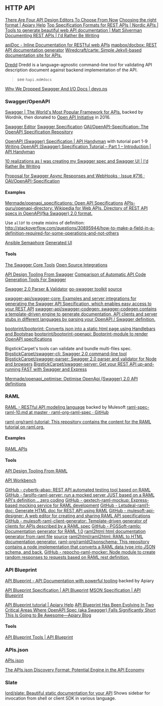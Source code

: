 ## HTTP API

[There Are Four API Design Editors To Choose From Now](https://apievangelist.com/2014/11/21/there-are-four-api-design-editors-to-choose-from-now/)
[Choosing the right format | Apiary Help](https://help.apiary.io/api_101/choosing-format/)
[Top Specification Formats for REST APIs | Nordic APIs |](http://nordicapis.com/top-specification-formats-for-rest-apis/)
[Tools to generate beautiful web API documentation | Matt Silverman](http://www.mattsilverman.com/2013/02/tools-to-generate-beautiful-api-documentation.html)
[Documenting REST APIs | I'd Rather Be Writing](http://idratherbewriting.com/docapis_course_overview/)

[apiDoc - Inline Documentation for RESTful web APIs](http://apidocjs.com/)
[mapbox/docbox: REST API documentation generator](https://github.com/mapbox/docbox)
[Wiredcraft/carte: Simple Jekyll-based documentation site for APIs.](https://github.com/Wiredcraft/carte)

[Dredd](http://dredd.readthedocs.io/en/latest/)
Dredd is a language-agnostic command-line tool for validating API description document against backend implementation of the API.

> see `hapi.md#docs`
 
[Why We Dropped Swagger And I/O Docs | devo.ps](http://devo.ps/blog/why-we-dropped-iodocs-and-swagger/)

### Swagger/OpenAPI

[Swagger | The World's Most Popular Framework for APIs.](http://swagger.io/)
backed by Wordnik, then donated to [Open API Initiative](https://openapis.org/) in 2016.

[Swagger Editor](http://editor.swagger.io/)
[Swagger Specification](http://swagger.io/specification/)
[OAI/OpenAPI-Specification: The OpenAPI Specification Repository](https://github.com/OAI/OpenAPI-Specification)

[OpenAPI (Swagger) Specification | API Handyman](http://apihandyman.io/category/openapi-swagger-specification/) with tutorial part 1-9
[Writing OpenAPI (Swagger) Specification Tutorial – Part 1 – Introduction | API Handyman](http://apihandyman.io/writing-openapi-swagger-specification-tutorial-part-1-introduction/)

[10 realizations as I was creating my Swagger spec and Swagger UI | I'd Rather Be Writing](http://idratherbewriting.com/2015/12/10/ten-realizations-using-swagger-and-swagger-ui/)

[Proposal for Swagger Async Responses and WebHooks · Issue #716 · OAI/OpenAPI-Specification](https://github.com/OAI/OpenAPI-Specification/issues/716)

#### Examples

[Mermade/openapi_specifications: Open API Specifications](https://github.com/mermade/openapi_specifications)
[APIs-guru/openapi-directory: Wikipedia for Web APIs. Directory of REST API specs in OpenAPI(fka Swagger) 2.0 format.](https://github.com/APIs-guru/openapi-directory)

Use `allOf` to create mixins of definition:
http://stackoverflow.com/questions/30895944/how-to-make-a-field-in-a-definition-required-for-some-operations-and-not-others

[Ansible Semaphore](https://github.com/ansible-semaphore/semaphore/blob/master/api-docs.yml) [Generated UI](https://ansible-semaphore.github.io/semaphore/)

#### Tools

[The Swagger Core Tools](http://swagger.io/tools/)
[Open Source Integrations](http://swagger.io/open-source-integrations/)

[API Design Tooling From Swagger](http://apievangelist.com/2014/02/25/api-design-tooling-from-swagger/)
[Comparison of Automatic API Code Generation Tools For Swagger](http://apievangelist.com/2015/06/06/comparison-of-automatic-api-code-generation-tools-for-swagger/)

[Swagger 2.0 Parser & Validator](http://bigstickcarpet.com/swagger-parser/www/index.html)
[go-swagger toolkit](https://goswagger.io/) [source](https://github.com/go-swagger/go-swagger)

[swagger-api/swagger-core: Examples and server integrations for generating the Swagger API Specification, which enables easy access to your REST API](https://github.com/swagger-api/swagger-core)
[swagger-api/swagger-codegen: swagger-codegen contains a template-driven engine to generate documentation, API clients and server stubs in different languages by parsing your OpenAPI / Swagger definition.](https://github.com/swagger-api/swagger-codegen)

[bootprint/bootprint: Converts json into a static html page using Handlebars and Bootstrap](https://github.com/bootprint/bootprint)
[bootprint/bootprint-openapi: Bootprint-module to render OpenAPI specifications](https://github.com/bootprint/bootprint-openapi)

BigstickCarpet's tools can validate and bundle multi-files spec.
[BigstickCarpet/swagger-cli: Swagger 2.0 command-line tool](https://github.com/BigstickCarpet/swagger-cli)
[BigstickCarpet/swagger-parser: Swagger 2.0 parser and validator for Node and browsers](https://github.com/BigstickCarpet/swagger-parser)
[BigstickCarpet/swagger-server: Get your REST API up-and-running FAST with Swagger and Express](https://github.com/BigstickCarpet/swagger-server)

[Mermade/openapi_optimise: Optimise OpenApi (Swagger) 2.0 API definitions](https://github.com/Mermade/openapi_optimise)

### RAML

[RAML - RESTful API modeling language](http://raml.org/) backed by Mulesoft
[raml-spec-raml-10.md at master · raml-org-raml-spec · GitHub](https://github.com/raml-org/raml-spec/blob/master/versions/raml-10/raml-10.md/)

[raml-org/raml-tutorial: This repository contains the content for the RAML tutorial on raml.org.](https://github.com/raml-org/raml-tutorial)

#### Examples

[RAML APIs](https://github.com/raml-apis)

#### Tools

[API Design Tooling From RAML](http://apievangelist.com/2014/03/01/api-design-tooling-from-raml/)

[API Workbench](http://apiworkbench.com/)

[GitHub - cybertk-abao: REST API automated testing tool based on RAML](https://github.com/cybertk/abao)
[GitHub - farolfo-raml-server: run a mocked server JUST based on a RAML API's definition .. zero coding](https://github.com/farolfo/raml-server)
[GitHub - gextech-raml-mockup: Express-based mocking service for RAML development](https://github.com/gextech/raml-mockup)
[GitHub - Letsdeal-raml1-doc: Generate HTML doc for REST API using RAML](https://github.com/Letsdeal/raml1-doc)
[GitHub - mulesoft-api-designer: A web editor for creating and sharing RAML API specifications](https://github.com/mulesoft/api-designer/)
[GitHub - mulesoft-raml-client-generator: Template-driven generator of clients for APIs described by a RAML spec](https://github.com/mulesoft/raml-client-generator)
[GitHub - PGSSoft-ramlo: Documentation generator for RAML 1.0](https://github.com/PGSSoft/ramlo)
[raml2html html documentation generator from raml file](http://raml2html.leanlabs.io/) [source](https://github.com/raml-leanlabsio/raml2html)
[raml2html/raml2html: RAML to HTML documentation generator.](https://github.com/raml2html/raml2html)
[raml-org/ramldt2jsonschema: This repository contains a node implementation that converts a RAML data type into JSON schema, and back.](https://github.com/raml-org/ramldt2jsonschema)
[GitHub - repocho-raml-mocker: Node module to create random responses to requests based on RAML rest definition.](https://github.com/repocho/raml-mocker)

### API Blueprint

[API Blueprint - API Documentation with powerful tooling](https://apiblueprint.org/) backed by Apiary

[API Blueprint Specification | API Blueprint](https://apiblueprint.org/documentation/specification.html)
[MSON Specification | API Blueprint](https://apiblueprint.org/documentation/mson/specification.html)

[API Blueprint tutorial | Apiary Help](https://help.apiary.io/api_101/api_blueprint_tutorial/)
[API Blueprint Has Been Evolving In Two Critical Areas Where OpenAPI Spec (aka Swagger) Falls Significantly Short](http://apievangelist.com/2016/01/04/api-blueprint-has-been-evolving-in-two-critical-areas-where-openapi-spec-aka-swagger-falls-significantly-short/)
[This Is Going to Be Awesome—Apiary Blog](http://blog.apiary.io/2015/12/17/API-Blueprint-Future/)

#### Tools

[API Blueprint Tools | API Blueprint](https://apiblueprint.org/tools.html)

### APIs.json

[APIs.json](http://apisjson.org/)

[The APIs.json Discovery Format: Potential Engine in the API Economy](http://www.infoq.com/articles/apis-json-discovery-format)

### Slate

[lord/slate: Beautiful static documentation for your API](https://github.com/lord/slate)
Shows sidebar for invocation from shell or client SDK in various language.
